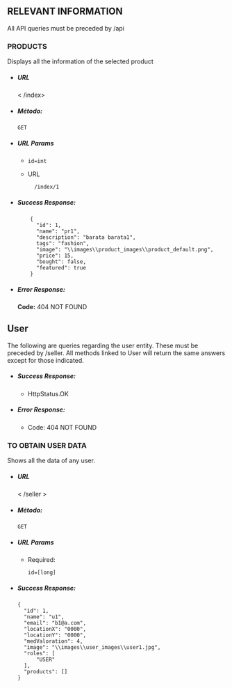 ## RELEVANT INFORMATION
All API queries must be preceded by /api


### PRODUCTS

Displays all the information of the selected product

* ##### URL

	< /index>

* ##### Método:

	`GET`

* ##### URL Params
	
	* `id=int`


	* URL
	
			/index/1
 
* ##### Success Response:
          {
			"id": 1,
			"name": "pr1",
			"description": "barata barata1",
			tags": "fashion",
			"image": "\\images\\product_images\\product_default.png",
			"price": 15,
			"bought": false,
			"featured": true
		  }
		  
* ##### Error Response:

	**Code:** 404 NOT FOUND

## User
The following are queries regarding the user entity. These must be preceded by /seller.
All methods linked to User will return the same answers except for those indicated.

* ##### Success Response:

	* HttpStatus.OK

* ##### Error Response:

	* Code: 404 NOT FOUND

### TO OBTAIN USER DATA

Shows all the data of any user.

* ##### URL

	< /seller >

* ##### Método:

	`GET`

* ##### URL Params

	* Required:

		`id=[long]`

* ##### Success Response:
      {
        "id": 1,
		"name": "u1",
		"email": "b1@a.com",
		"locationX": "0000",
		"locationY": "0000",
		"medValoration": 4,
		"image": "\\images\\user_images\\user1.jpg",
		"roles": [
			"USER"
		],
		"products": [] 
      }


